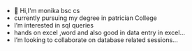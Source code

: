 - 👋 Hi,I'm monika bsc cs
- currently pursuing my degree in patrician College 
-  I’m interested in  sql queries
- hands on excel ,word and also good in data entry in excel...
-  I’m looking to collaborate on database related sessions...


<!---
Monika-1808/Monika-1808 is a ✨ special ✨ repository because its `README.md` (this file) appears on your GitHub profile.
You can click the Preview link to take a look at your changes.
--->
